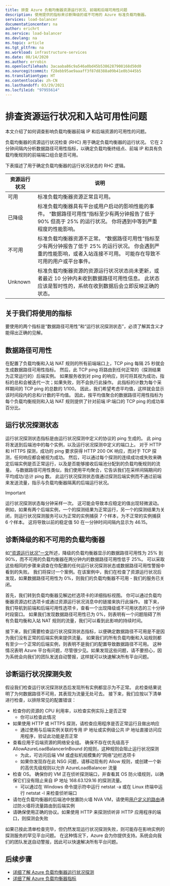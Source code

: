 ```yaml
---
title: 排查 Azure 负载均衡器资源运行状况、前端和后端可用性问题
description: 使用提供的指标来诊断降级的或不可用的 Azure 标准负载均衡器。
services: load-balancer
documentationcenter: na
author: erichrt
ms.service: load-balancer
ms.devlang: na
ms.topic: article
ms.tgt_pltfrm: na
ms.workload: infrastructure-services
ms.date: 08/14/2020
ms.author: errobin
ms.openlocfilehash: 3acaaba86c9a546a0bd45b5386287908168d50d0
ms.sourcegitcommit: f28ebb95ae9aaaff3f87d8388a09b41e0b3445b5
ms.translationtype: HT
ms.contentlocale: zh-CN
ms.lasthandoff: 03/29/2021
ms.locfileid: "97955614"
---
```

# <a name="troubleshoot-resource-health-and-inbound-availability-issues"></a>排查资源运行状况和入站可用性问题 

本文介绍了如何调查影响负载均衡器前端 IP 和后端资源的可用性的问题。 

负载均衡器的资源运行状况检查 (RHC) 用于确定负载均衡器的运行状况。 它在 2 分钟间隔内分析数据路径可用性指标，以确定负载均衡终结点、前端 IP 和具有负载均衡规则的前端端口组合是否可用。

下表描述了用于确定负载均衡器的运行状况状态的 RHC 逻辑。

| 资源运行状况 | 说明 |
| --- | --- |
| 可用 | 标准负载均衡器资源正常且可用。 |
| 已降级 | 标准负载均衡器具有平台或用户启动的影响性能的事件。 “数据路径可用性”指标至少有两分钟报告了低于 90% 但高于 25% 的运行状况。 你将遇到中等到严重程度的性能影响。 
| 不可用 | 标准负载均衡器资源不正常。 “数据路径可用性”指标至少有两分钟报告了低于 25% 的运行状况。 你会遇到严重的性能影响，或者入站连接不可用。 可能存在导致不可用的用户或平台事件。 |
| Unknown | 标准负载均衡器资源的资源运行状况状态尚未更新，或者最近 10 分钟内未收到数据路径可用性信息。 此状态应该是暂时性的，系统在收到数据后会立即反映正确的状态。 |


## <a name="about-the-metrics-well-use"></a>关于我们将使用的指标
要使用的两个指标是“数据路径可用性”和“运行状况探测状态”，必须了解其含义才能得出正确的见解。 

## <a name="data-path-availability"></a>数据路径可用性
在配置了负载均衡和入站 NAT 规则的所有前端端口上，TCP ping 每隔 25 秒就会生成数据路径可用性指标。 然后，此 TCP ping 将路由到任何正常的（探测结果为正常运行的）后端实例。 如果服务收到对 ping 的响应，则可将其视为成功，指标的总和会被迭代一次；如果失败，则不会执行此操作。 此指标的计数为每个采样期间的 TCP ping 的总数的 1/100。 因此，我们希望考虑平均值，这样就会显示该时间段内的总和/计数的平均值。 因此，按平均值聚合的数据路径可用性指标为每个负载均衡规则和入站 NAT 规则提供了针对前端 IP:端口的 TCP ping 的成功率百分比。

## <a name="health-probe-status"></a>运行状况探测状态
运行状况探测状态指标是由运行状况探测中定义的协议的 ping 生成的。 此 ping 将发送到后端池中的每个实例，以及运行状况探测中定义的端口上。 对于 HTTP 和 HTTPS 探测，成功的 ping 要求获得 HTTP 200 OK 响应，而对于 TCP 探测，任何响应都会被视为成功。 然后，可以通过每个探测的连续成功或失败来确定后端实例是否正常运行，以及是否能够接收后端池分配到的负载均衡规则的流量。 与数据路径可用性类似，我们使用平均聚合，它告诉我们在采样间隔期间的平均成功/总计 ping 数。 此运行状况探测状态值通过探测后端实例而不通过前端来发送流量，指示与负载均衡器隔离的后端运行状况。

>[!IMPORTANT]
>运行状况探测状态每分钟采样一次。 这可能会导致本应稳定的值出现轻微波动。 例如，如果有两个后端实例，一个的探测结果为正常运行，另一个的探测结果为关闭，则运行状况探测服务可以为正常的实例捕获 7 个样本，为不正常的实例捕获 6 个样本。 这将导致以前的稳定值 50 在一分钟时间间隔内显示为 46.15。 

## <a name="diagnose-degraded-and-unavailable-load-balancers"></a>诊断降级的和不可用的负载均衡器
如[“资源运行状况”一文](load-balancer-standard-diagnostics.md#resource-health-status)所述，降级的负载均衡器显示的数据路径可用性为 25% 到 90%，而不可用的负载均衡器在两分钟内的数据路径可用性低于 25%。 可以采取这些相同的步骤来调查在你配置的任何运行状况探测状态或数据路径可用性警报中看到的失败。 我们将探讨一个案例。在该案例中，我们在检查了资源运行状况后发现，如果数据路径可用性为 0%，则我们的负载均衡器不可用 - 我们的服务已关闭。

首先，我们转到负载均衡器见解边栏选项卡的详细指标视图。 你可以通过负载均衡器资源边栏选项卡或通过资源运行状况消息中的链接来执行此操作。  接下来，我们导航到前端和后端可用性选项卡，查看一个出现降级或不可用状态的三十分钟时段窗口。 如果我们发现数据路径可用性已为 0%，则表明有一个问题阻碍了所有负载均衡和入站 NAT 规则的流量，我们可以看到此影响的持续时间。 

接下来，我们需要检查运行状况探测状态指标，以便确定数据路径不可用是不是因为我们没有正常的后端实例来提供流量。 如果我们的所有负载均衡和入站规则都有至少一个正常的后端实例，则表明不是我们的配置导致数据路径不可用。 这种情况表明 Azure 平台有问题，尽管很少见。如果发现这些问题，请不要担心，因为系统会向我们的团队发送自动警报，这样就可以快速解决所有平台问题。

## <a name="diagnose-health-probe-failures"></a>诊断运行状况探测失败
假设我们检查运行状况探测状态后发现所有实例都显示为不正常。 此检查结果说明了为何数据路径不可用，其表现为流量无处可去。 接下来，我们应按以下清单进行检查，以排除常见的配置错误：
* 检查你的资源的 CPU 利用率，以检查实例实际上是否正常
  * 你可以检查此情况 
* 如果使用 HTTP 或 HTTPS 探测，请检查应用程序是否正常运行且做出响应
  * 通过使用与后端实例关联的专用 IP 地址或实例级公共 IP 地址直接访问应用程序，验证此功能是否正常
* 查看应用于后端资源的网络安全组。 确保不存在优先级高于 AllowAzureLoadBalancerInBound 的规则，这种规则会阻止运行状况探测
  * 为此，可访问后端 VM 或虚拟机规模集的“网络”边栏选项卡
  * 如果你发现存在此 NSG 问题，请移动现有的 Allow 规则，或创建一个新的高优先级规则以允许 AzureLoadBalancer 流量
* 检查 OS。 确保你的 VM 正在侦听探测端口，并查看其 OS 防火墙规则，以确保它们没有阻止来自 IP 地址 168.63.129.16 的探测流量。
  * 可以通过在 Windows 命令提示符中运行 netstat -a 或在 Linux 终端中运行 netstat -l 来检查侦听端口
* 请勿在负载均衡器的后端池中放置防火墙 NVA VM，请使用[用户定义的路由](../virtual-network/virtual-networks-udr-overview.md#user-defined)通过防火墙将流量路由到后端实例
* 请确保使用正确的协议。如果使用 HTTP 来探测侦听非 HTTP 应用程序的端口，则探测会失败

如果已按此清单检查完毕，但仍然发现运行状况探测失败，则可能存在影响实例的探测服务的罕见平台问题。 在这种情况下，Azure 会为你提供支持。系统会向我们的团队发送自动警报，因此可以快速解决所有平台问题。

## <a name="next-steps"></a>后续步骤

* [详细了解 Azure 负载均衡器运行状况探测](load-balancer-custom-probe-overview.md)
* [详细了解 Azure 负载均衡器指标](load-balancer-standard-diagnostics.md)
